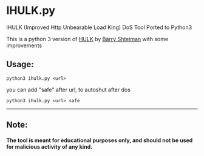 # IHULK.py
IHULK (Improved Http Unbearable Load King) DoS Tool Ported to Python3

This is a python 3 version of [HULK](http://www.sectorix.com/2012/05/17/hulk-web-server-dos-tool/) by [Barry Shteiman](http://www.sectorix.com/) with some improvements


## Usage:
`python3 ihulk.py <url>`

you can add "safe" after url, to autoshut after dos

`python3 ihulk.py <url> safe`

---
## Note:
#### The tool is meant for educational purposes only, and should not be used for malicious activity of any kind.
